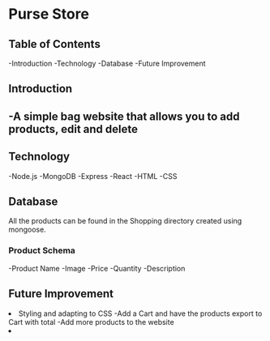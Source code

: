 
<h1> Purse Store </h1>
<h2> Table of Contents </h2>
 
-Introduction
-Technology
-Database 
-Future Improvement 

<h2> Introduction <h2>

 -A simple bag website that allows you to add products, edit and delete

<h2>Technology</h2>
 
-Node.js 
-MongoDB
-Express
-React
-HTML
-CSS
<h2> Database</h2>
 All the products can be found in the Shopping directory created using mongoose.
 <h3> Product Schema </h3>

 -Product Name
 -Image
 -Price
 -Quantity
-Description 
 <h2> Future Improvement </h2>

 <li>Styling and adapting to CSS
 -Add a Cart and have the products export to Cart with total
 -Add more products to the website<li>
 
